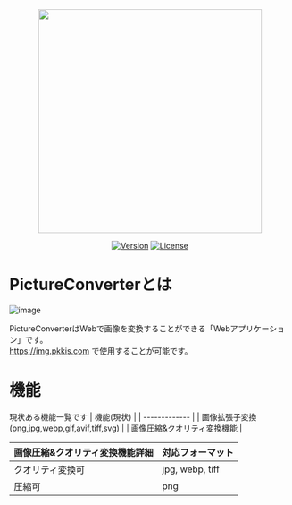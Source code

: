 <div align="center" dir="auto">
    <img src="https://github.com/pkki/PictureConverter/assets/80244807/9f4c6dd9-6006-4073-af93-6f85116b64c3" width="400px">
</div>
<p align="center">
    <a href="https://github.com/wmui/essay"><img src="https://img.shields.io/badge/node-%3E%3D20.11.0-orange.svg" alt="Version"></a>
    <a href="https://github.com/wmui/essay"><img src="https://img.shields.io/badge/license-MIT-blue.svg" alt="License"></a>
</p>

# PictureConverterとは
![image](https://github.com/pkki/PictureConverter/assets/80244807/e0476fea-518a-403a-a181-a78bd658ad15)

PictureConverterはWebで画像を変換することができる「Webアプリケーション」です。</br>
https://img.pkkis.com で使用することが可能です。
# 機能
現状ある機能一覧です
| 機能(現状)  |
| ------------- |
| 画像拡張子変換(png,jpg,webp,gif,avif,tiff,svg) | 
| 画像圧縮&クオリティ変換機能 |

| 画像圧縮&クオリティ変換機能詳細  | 対応フォーマット |
| ------------------------------- | ----------------- |
| クオリティ変換可 | jpg, webp, tiff |
| 圧縮可 | png |
